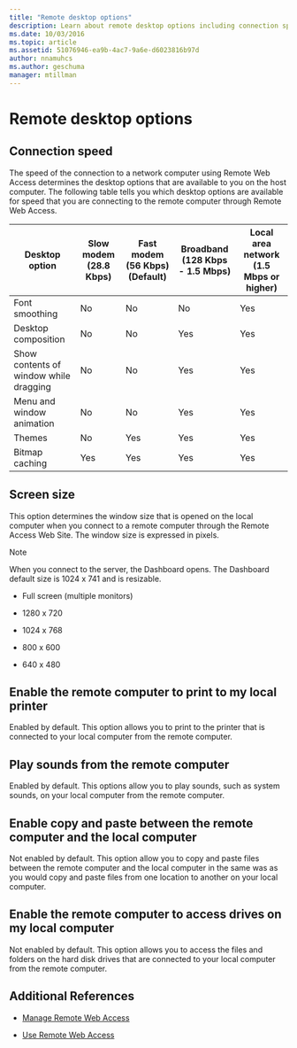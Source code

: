 ```yaml
---
title: "Remote desktop options"
description: Learn about remote desktop options including connection speed, screen size, how to enable the remote computer to print to your local computer, and more.
ms.date: 10/03/2016
ms.topic: article
ms.assetid: 51076946-ea9b-4ac7-9a6e-d6023816b97d
author: nnamuhcs
ms.author: geschuma
manager: mtillman
---
```


# Remote desktop options

## Connection speed
 The speed of the connection to a network computer using Remote Web Access determines the desktop options that are available to you on the host computer. The following table tells you which desktop options are available for speed that you are connecting to the remote computer through Remote Web Access.

| Desktop option | Slow modem (28.8 Kbps) | Fast modem (56 Kbps) (Default) | Broadband (128 Kbps - 1.5 Mbps) | Local area network (1.5 Mbps or higher) |
|--|--|--|--|--|
| Font smoothing | No | No | No | Yes |
| Desktop composition | No | No | Yes | Yes |
| Show contents of window while dragging | No | No | Yes | Yes |
| Menu and window animation | No | No | Yes | Yes |
| Themes | No | Yes | Yes | Yes |
| Bitmap caching | Yes | Yes | Yes | Yes |

## Screen size
 This option determines the window size that is opened on the local computer when you connect to a remote computer through the Remote Access Web Site. The window size is expressed in pixels.

> [!NOTE]
>  When you connect to the server, the Dashboard opens. The Dashboard default size is 1024 x 741 and is resizable.

-   Full screen (multiple monitors)

-   1280 x 720

-   1024 x 768

-   800 x 600

-   640 x 480

## Enable the remote computer to print to my local printer
 Enabled by default. This option allows you to print to the printer that is connected to your local computer from the remote computer.

## Play sounds from the remote computer
 Enabled by default. This options allow you to play sounds, such as system sounds, on your local computer from the remote computer.

## Enable copy and paste between the remote computer and the local computer
 Not enabled by default. This option allow you to copy and paste files between the remote computer and the local computer in the same was as you would copy and paste files from one location to another on your local computer.

## Enable the remote computer to access drives on my local computer
 Not enabled by default. This option allows you to access the files and folders on the hard disk drives that are connected to your local computer from the remote computer.

## Additional References

-   [Manage Remote Web Access](../manage/Manage-Remote-Web-Access-in-Windows-Server-Essentials.md)

-   [Use Remote Web Access](../use/Use-Remote-Web-Access-in-Windows-Server-Essentials.md)
